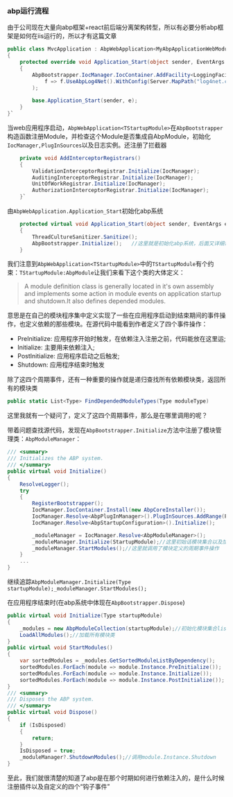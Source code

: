 ### abp运行流程

由于公司现在大量向abp框架+react前后端分离架构转型，所以有必要分析abp框架是如何在iis运行的，所以才有这篇文章

```c#
public class MvcApplication : AbpWebApplication<MyAbpApplicationWebModule>
{
    protected override void Application_Start(object sender, EventArgs e)
    {
        AbpBootstrapper.IocManager.IocContainer.AddFacility<LoggingFacility>(
            f => f.UseAbpLog4Net().WithConfig(Server.MapPath("log4net.config"))
        );
        
        base.Application_Start(sender, e);
    }
}`
```
当web应用程序启动，`AbpWebApplication<TStartupModule>`在`AbpBootstrapper`构造函数注册Module，并检查这个Module是否集成自AbpModule，初始化`IocManager,PlugInSources`以及日志实例。还注册了拦截器

```c#
    private void AddInterceptorRegistrars()
    {
        ValidationInterceptorRegistrar.Initialize(IocManager);
        AuditingInterceptorRegistrar.Initialize(IocManager);
        UnitOfWorkRegistrar.Initialize(IocManager);
        AuthorizationInterceptorRegistrar.Initialize(IocManager);
    }`
```
由`AbpWebApplication.Application_Start`初始化abp系统

```c#
    protected virtual void Application_Start(object sender, EventArgs e)
    {
        ThreadCultureSanitizer.Sanitize();
        AbpBootstrapper.Initialize();	//这里就是初始化abp系统，后面又详细讲到
    }
```

我们注意到`AbpWebApplication<TStartupModule>`中的`TStartupModule`有个约束：`TStartupModule:AbpModule`让我们来看下这个类的大体定义：

> A module definition class is generally located in it's own assembly and implements some action in module events on application startup and shutdown.It also defines depended modules.

意思是在自己的模块程序集中定义实现了一些在应用程序启动到结束期间的事件操作，也定义依赖的那些模块。在源代码中能看到作者定义了四个事件操作：

- PreInitialize: 应用程序开始时触发，在依赖注入注册之前，代码能放在这里运;
- Initialize: 主要用来依赖注入;
- PostInitialize: 应用程序启动之后触发;
- Shutdown: 应用程序结束时触发

除了这四个周期事件，还有一种重要的操作就是递归查找所有依赖模块类，返回所有的模块类

```c#
public static List<Type> FindDependedModuleTypes(Type moduleType)
```

这里我就有一个疑问了，定义了这四个周期事件，那么是在哪里调用的呢？

带着问题查找源代码，发现在`AbpBootstrapper.Initialize`方法中注册了模块管理类：`AbpModuleManager`：

```c#
/// <summary>
/// Initializes the ABP system.
/// </summary>
public virtual void Initialize()
{
    ResolveLogger();
	try
	{
		RegisterBootstrapper();
		IocManager.IocContainer.Install(new AbpCoreInstaller());
		IocManager.Resolve<AbpPlugInManager>().PlugInSources.AddRange(PlugInSources);
		IocManager.Resolve<AbpStartupConfiguration>().Initialize();

		_moduleManager = IocManager.Resolve<AbpModuleManager>();
		_moduleManager.Initialize(StartupModule);//这里初始话模块集合以及加载所有模块类
		_moduleManager.StartModules();//这里就调用了模块定义的周期事件操作
	}
  	...
}
```

继续追踪`AbpModuleManager.Initialize(Type startupModule);_moduleManager.StartModules();`

在应用程序结束时(在abp系统中体现在`AbpBootstrapper.Dispose`)

```c#
public virtual void Initialize(Type startupModule)
{
	_modules = new AbpModuleCollection(startupModule);//初始化模块集合list
	LoadAllModules();//加载所有模块类
}
public virtual void StartModules()
{
	var sortedModules = _modules.GetSortedModuleListByDependency();
    sortedModules.ForEach(module => module.Instance.PreInitialize());
    sortedModules.ForEach(module => module.Instance.Initialize());
    sortedModules.ForEach(module => module.Instance.PostInitialize());
}
/// <summary>
/// Disposes the ABP system.
/// </summary>
public virtual void Dispose()
{
	if (IsDisposed)
	{
		return;
	}
	IsDisposed = true;
	_moduleManager?.ShutdownModules();//调用module.Instance.Shutdown
}
```

至此，我们就很清楚的知道了abp是在那个时期如何进行依赖注入的，是什么时候注册插件以及自定义的四个“钩子事件”